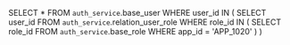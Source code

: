 SELECT * FROM `auth_service`.base_user WHERE user_id IN (
 SELECT user_id FROM `auth_service`.relation_user_role WHERE role_id IN (
   SELECT role_id FROM `auth_service`.base_role WHERE app_id = 'APP_1020'
 )
)

